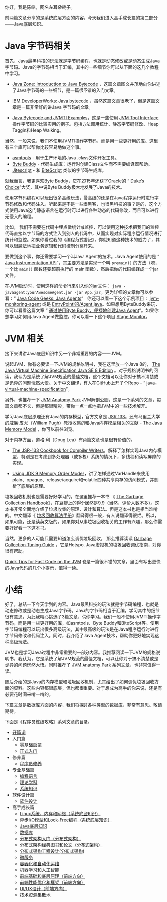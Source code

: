 你好，我是陈皓，网名左耳朵耗子。

前两篇文章分享的是系统底层方面的内容，今天我们进入高手成长篇的第二部分——Java底层知识。

# Java 字节码相关

首先，Java最黑科技的玩法就是字节码编程，也就是动态修改或是动态生成Java字节码。Java的字节码相当于汇编，其中的一些细节你可以从下面的这几个教程中学习。

- [Java Zone: Introduction to Java Bytecode](https://dzone.com/articles/introduction-to-java-bytecode) ，这篇文章图文并茂地向你讲述了Java字节码的一些细节，是一篇很不错的入门文章。

- [IBM DeveloperWorks: Java bytecode](https://www.ibm.com/developerworks/library/it-haggar_bytecode/index.html) ，虽然这篇文章很老了，但是这篇文章是一篇非常好的讲Java 字节码的文章。

- [Java Bytecode and JVMTI Examples](https://github.com/jon-bell/bytecode-examples)，这是一些使用 [JVM Tool Interface](http://docs.oracle.com/javase/7/docs/platform/jvmti/jvmti.html) 操作字节码的比较实用的例子。包括方法调用统计、静态字节码修改、Heap Taggin和Heap Walking。


当然，一般来说，我们不使用JVMTI操作字节码，而是用一些更好用的库。这里有三个库可以帮你比较容易地做这个事。

- [asmtools](https://wiki.openjdk.java.net/display/CodeTools/asmtools) \- 用于生产环境的Java .class文件开发工具。
- [Byte Buddy](http://bytebuddy.net/) \- 代码生成库：运行时创建Class文件而不需要编译器帮助。
- [Jitescript](https://github.com/qmx/jitescript) \- 和 [BiteScript](https://github.com/headius/bitescript) 类似的字节码生成库。

就我而言，我更喜欢Byte Buddy，它在2015年还获了Oracle的 “ [Duke’s Choice](https://www.oracle.com/corporate/pressrelease/dukes-award-102815.html)”大奖，其中说Byte Buddy极大地发展了Java的技术。

使用字节码编程可以玩出很多高级玩法，最高级的还是在Java程序运行时进行字节码修改和代码注入。听起来是不是一些很黑客，也很黑科技的事？是的，这个方式使用Java这门静态语言在运行时可以进行各种动态的代码修改，而且可以进行无侵入的编程。

比如， 我们不需要在代码中埋点做统计或监控，可以使用这种技术把我们的监控代码直接以字节码的方式注入到别人的代码中，从而实现对实际程序运行情况进行统计和监控。如果你看过我的《编程范式游记》，你就知道这种技术的威力了，其可以很魔法地把业务逻辑和代码控制分离开来。

要做到这个事，你还需要学习一个叫Java Agent的技术。Java Agent使用的是 “ [Java Instrumentation API](https://stackoverflow.com/questions/11898566/tutorials-about-javaagents)”，其主要方法是实现一个叫 `premain()` 的方法（嗯，一个比 `main()` 函数还要超前执行的 main 函数），然后把你的代码编译成一个jar文件。

在JVM启动时，使用这样的命令行来引入你的jar文件： `java -javaagent:yourAwesomeAgent.jar -jar App.jar`。更为详细的文章你可以参看：“ [Java Code Geeks: Java Agents](https://www.javacodegeeks.com/2015/09/java-agents.html)”，你还可以看一下这个示例项目： [jvm-monitoring-agent](https://github.com/toptal/jvm-monitoring-agent) 或是 [EntryPointKR/Agent.java](https://gist.github.com/EntryPointKR/152f089f6f3884047abcd19d39297c9e)。如果想用ByteBuddy来玩，你可以看看这篇文章 “ [通过使用Byte Buddy，便捷地创建Java Agent](http://www.infoq.com/cn/articles/Easily-Create-Java-Agents-with-ByteBuddy)”。如果你想学习如何用Java Agent做监控，你可以看一下这个项目 [Stage Monitor](http://www.stagemonitor.org/)。

# JVM 相关

接下来讲讲Java底层知识中另一个非常重要的内容——JVM。

说起JVM，你有必要读一下JVM的规格说明书，我在这里放一个Java 8的， [The Java Virtual Machine Specification Java SE 8 Edition](https://docs.oracle.com/javase/specs/jvms/se8/jvms8.pdf) 。对于规格说明书的阅读，我认为是系统了解JVM规范的最佳文档，这个文档可以让你对于搞不清楚或是诡异的问题恍然大悟。关于中文翻译，有人在GitHub上开了个Repo - “ [java-virtual-machine-specification](https://github.com/waylau/java-virtual-machine-specification)”。

另外，也推荐一下 [JVM Anatomy Park](https://shipilev.net/jvm-anatomy-park/) JVM解剖公园，这是一个系列的文章，每篇文章都不长，但是都很精彩，带你一点一点地把JVM中的一些技术解开。

学习Java底层原理还有Java的内存模型，官方文章是 [JSR 133](http://www.jcp.org/en/jsr/detail?id=133)。还有马里兰大学的威廉·皮尤（William Pugh）教授收集的和Java内存模型相关的文献 - [The Java Memory Model](http://www.cs.umd.edu/~pugh/java/memoryModel/) ，你可以前往浏览。

对于内存方面，道格·利（Doug Lea）有两篇文章也是很有价值的。

- [The JSR-133 Cookbook for Compiler Writers](http://gee.cs.oswego.edu/dl/jmm/cookbook.html)，解释了怎样实现Java内存模型，特别是在考虑到多处理器（或多核）系统的情况下，多线程和读写屏障的实现。

- [Using JDK 9 Memory Order Modes](http://gee.cs.oswego.edu/dl/html/j9mm.html)，讲了怎样通过VarHandle来使用plain、opaque、release/acquire和volatile四种共享内存的访问模式，并剖析了底层的原理。


垃圾回收机制也是需要好好学习的，在这里推荐一本书 《 [The Garbage Collection Handbook](https://book.douban.com/subject/6809987/)》，在豆瓣上的得分居然是9.9（当然，评价人数不多）。这本书非常全面地介绍了垃圾收集的原理、设计和算法。但是这本书也是相当难啃的。中文翻译《 [垃圾回收算法手册](https://book.douban.com/subject/26740958/)》翻译得很一般，有人说翻译得很烂。所以，如果可能，还是读英文版的。如果你对从事垃圾回收相关的工作有兴趣，那么你需要好好看一下这本书。

当然，更多的人可能只需要知道怎么调优垃圾回收， 那么推荐读读 [Garbage Collection Tuning Guide](http://docs.oracle.com/javase/8/docs/technotes/guides/vm/gctuning/) ，它是Hotspot Java虚拟机的垃圾回收调优指南，对你很有帮助。

[Quick Tips for Fast Code on the JVM](https://gist.github.com/djspiewak/464c11307cabc80171c90397d4ec34ef) 也是一篇很不错的文章，里面有写出更快的Java代码的几个小提示，值得一读。

# 小结

好了，总结一下今天学到的内容。Java最黑科技的玩法就是字节码编程，也就是动态修改或是动态生成Java字节码。Java的字节码相当于汇编，学习其中的细节很有意思，为此我精心挑选了3篇文章，供你学习。我们一般不使用JVMTI操作字节码，而是用一些更好用的库，如asmtools、Byte Buddy和BiteScript等。使用字节码编程可以玩出很多高级玩法，其中最高级的玩法是在Java程序运行时进行字节码修改和代码注入。同时，我介绍了Java Agent技术，帮助你更好地实现这种高级玩法。

JVM也是学习Java过程中非常重要的一部分内容。我推荐阅读一下JVM的规格说明书，我认为，它是系统了解JVM规范的最佳文档，可以让你对于搞不清楚或是诡异的问题恍然大悟。同时推荐了 [JVM Anatomy Park](https://shipilev.net/jvm-anatomy-park/) 系列文章，也非常值得一读。

随后介绍的是Java的内存模型和垃圾回收机制，尤其给出了如何调优垃圾回收方面的资料。这些内容都很底层，但也都很重要。对于想成为高手的你来说，还是有必要花时间来啃一啃的。

下篇文章是数据库方面的内容，我们将探讨各种类型的数据库，非常有意思。敬请期待。

下面是《程序员练级攻略》系列文章的目录。

- [开篇词](https://time.geekbang.org/column/article/8136)
- 入门篇
  - [零基础启蒙](https://time.geekbang.org/column/article/8216)
  - [正式入门](https://time.geekbang.org/column/article/8217)
- 修养篇
  - [程序员修养](https://time.geekbang.org/column/article/8700)
- 专业基础篇
  - [编程语言](https://time.geekbang.org/column/article/8701)
  - [理论学科](https://time.geekbang.org/column/article/8887)
  - [系统知识](https://time.geekbang.org/column/article/8888)
- 软件设计篇
  - [软件设计](https://time.geekbang.org/column/article/9369)
- 高手成长篇
  - [Linux系统、内存和网络（系统底层知识）](https://time.geekbang.org/column/article/9759)
  - [异步I/O模型和Lock-Free编程（系统底层知识）](https://time.geekbang.org/column/article/9851)
  - [Java底层知识](https://time.geekbang.org/column/article/10216)
  - [数据库](https://time.geekbang.org/column/article/10301)
  - [分布式架构入门（分布式架构）](https://time.geekbang.org/column/article/10603)
  - [分布式架构经典图书和论文（分布式架构）](https://time.geekbang.org/column/article/10604)
  - [分布式架构工程设计(分布式架构)](https://time.geekbang.org/column/article/11232)
  - [微服务](https://time.geekbang.org/column/article/11116)
  - [容器化和自动化运维](https://time.geekbang.org/column/article/11665)
  - [机器学习和人工智能](https://time.geekbang.org/column/article/11669)
  - [前端基础和底层原理（前端方向）](https://time.geekbang.org/column/article/12271)
  - [前端性能优化和框架（前端方向）](https://time.geekbang.org/column/article/12389)
  - [UI/UX设计（前端方向）](https://time.geekbang.org/column/article/12486)
  - [技术资源集散地](https://time.geekbang.org/column/article/12561)